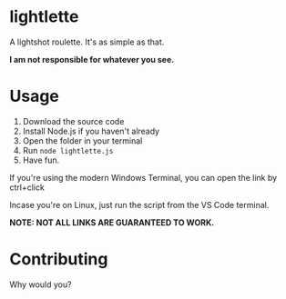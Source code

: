 # lightlette
A lightshot roulette. It's as simple as that.

**I am not responsible for whatever you see.**
# Usage
1. Download the source code
2. Install Node.js if you haven't already
3. Open the folder in your terminal
4. Run `node lightlette.js`
5. Have fun.

If you're using the modern Windows Terminal, you can open the link by ctrl+click

Incase you're on Linux, just run the script from the VS Code terminal.

**NOTE: NOT ALL LINKS ARE GUARANTEED TO WORK.**
# Contributing
Why would you?
